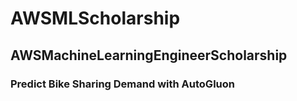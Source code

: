 # AWSMLScholarship
## AWSMachineLearningEngineerScholarship
### Predict Bike Sharing Demand with AutoGluon
